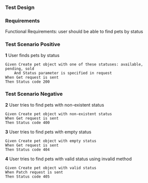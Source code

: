 ### Test Design

### Requirements

Functional Requirements: user should be able to find pets by status

### Test Scenario Positive

**1** User finds pets by status
```gherkin
Given Create pet object with one of these statuses: available, pending, sold
    And Status parameter is specified in request
When Get request is sent
Then Status code 200
```
### Test Scenario Negative

**2** User tries to find pets with non-existent status
```gherkin
Given Create pet object with non-existent status
When Get request is sent
Then Status code 400
```

**3** User tries to find pets with empty status
```gherkin
Given Create pet object with empty status
When Get request is sent
Then Status code 404
```

**4** User tries to find pets with valid status using invalid method
```gherkin
Given Create pet object with valid status
When Patch request is sent
Then Status code 405
```
